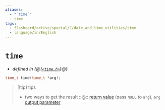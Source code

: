 ```yaml
---
aliases:
  - "`time`"
  - time
tags:
  - flashcard/active/special/C/date_and_time_utilities/time
  - language/in/English
---
```


# `time`

- _defined in {@{[`<time.h>`](../../../general/C%20date%20and%20time%20functions.md)}@}_

```C
time_t time(time_t *arg);
```

> [!tip] tips
>
> - two ways to get the result ::@:: [return value](../../../general/return%20statement.md) (pass `NULL` to `arg`), `arg` [output parameter](../../../general/parameter%20(computer%20programming).md#output%20parameters)
